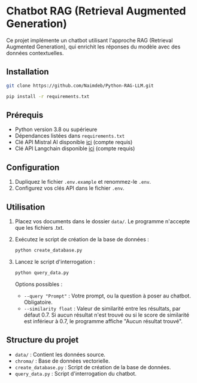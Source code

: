 # Chatbot RAG (Retrieval Augmented Generation)

Ce projet implémente un chatbot utilisant l'approche RAG (Retrieval Augmented Generation), qui enrichit les réponses du modèle avec des données contextuelles.

## Installation

```bash	
git clone https://github.com/Naimdeb/Python-RAG-LLM.git
```

```bash
pip install -r requirements.txt
```

## Prérequis

- Python version 3.8 ou supérieure
- Dépendances listées dans `requirements.txt`
- Clé API Mistral AI disponible [ici](https://console.mistral.ai/api-keys) (compte requis)
- Clé API Langchain disponible [ici](https://smith.langchain.com/) (compte requis)

## Configuration

1. Dupliquez le fichier `.env.example` et renommez-le `.env`.
2. Configurez vos clés API dans le fichier `.env`.

## Utilisation
1. Placez vos documents dans le dossier `data/`. Le programme n'accepte que les fichiers .txt.

2. Exécutez le script de création de la base de données :

   ```bash
   python create_database.py
   ```

3. Lancez le script d'interrogation :

   ```bash
   python query_data.py
   ```

   Options possibles :

   - `--query "Prompt"` : Votre prompt, ou la question à poser au chatbot. Obligatoire.
   - `--similarity float` : Valeur de similarité entre les résultats, par défaut 0.7. Si aucun résultat n'est trouvé ou si le score de similarité est inférieur à 0.7, le programme affiche "Aucun résultat trouvé".


## Structure du projet

- `data/` : Contient les données source.
- `chroma/` : Base de données vectorielle.
- `create_database.py` : Script de création de la base de données.
- `query_data.py` : Script d'interrogation du chatbot.
